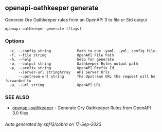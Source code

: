 ## openapi-oathkeeper generate

Generate Ory Oathkeeper rules from an OpenAPI 3 to file or Std output

```
openapi-oathkeeper generate [flags]
```

### Options

```
  -c, --config string            Path to one .yaml, .yml, config file.
  -f, --file string              OpenAPI File Path
  -h, --help                     help for generate
  -o, --output string            Oathkeeper Rules output path
  -p, --prefix string            OpenAPI Prefix Id
      --server-url stringArray   API Server Urls
      --upstream-url string      The Upstream URL the request will be forwarded to
  -u, --url string               OpenAPI URL
```

### SEE ALSO

* [openapi-oathkeeper](openapi-oathkeeper.md)	 - Generate Ory Oathkeeper Rules from OpenAPI 3.0 files

###### Auto generated by spf13/cobra on 17-Sep-2023
